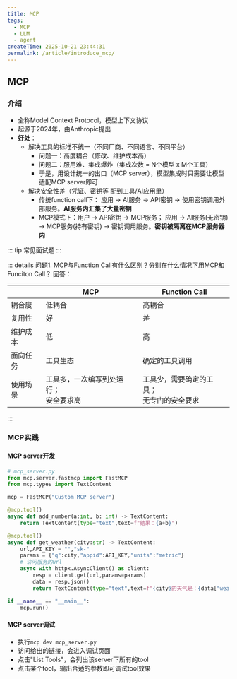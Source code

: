 ```yaml
---
title: MCP
tags:
  - MCP
  - LLM
  - agent
createTime: 2025-10-21 23:44:31
permalink: /article/introduce_mcp/
---
```


## MCP
### 介绍

- 全称Model Context Protocol，模型上下文协议
- 起源于2024年，由Anthropic提出
- **好处**：
    - 解决工具的标准不统一（不同厂商、不同语言、不同平台）
        - 问题一：高度耦合（修改、维护成本高）
        - 问题二：服用难、集成爆炸（集成次数 = N个模型 x M个工具）
        - 于是，用设计统一的出口（MCP server），模型集成时只需要让模型适配MCP server即可
    - 解决安全性差（凭证、密钥等 配到工具/AI应用里）
        - 传统function call下： 应用 -> AI服务 -> API密钥 -> 使用密钥调用外部服务。**AI服务内汇集了大量密钥**
        - MCP模式下：用户 -> API密钥 -> MCP服务； 应用 -> AI服务(无密钥) -> MCP服务(持有密钥) -> 密钥调用服务。**密钥被隔离在MCP服务器内**


::: tip 常见面试题
:::

::: details 问题1. MCP与Function Call有什么区别？分别在什么情况下用MCP和Funciton Call？
回答：


|  | MCP | Function Call |
|------|------|-----|
| 耦合度 | 低耦合 | 高耦合|
| 复用性 | 好 | 差 |
| 维护成本 | 低 | 高 |
| 面向任务 | 工具生态 | 确定的工具调用 |
| 使用场景 | 工具多，一次编写到处运行；<br>安全要求高 | 工具少，需要确定的工具；<br>无专门的安全要求 | 
:::



### MCP实践

#### MCP server开发

```python
# mcp_server.py
from mcp.server.fastmcp import FastMCP
from mcp.types import TextContent

mcp = FastMCP("Custom MCP server")

@mcp.tool()
async def add_number(a:int, b: int) -> TextContent:
    return TextContent(type="text",text=f"结果：{a+b}")

@mcp.tool()
async def get_weather(city:str) -> TextContent:
    url,API_KEY = "","sk-"
    params = {"q":city,"appid":API_KEY,"units":"metric"}
    # 访问服务的url
    async with httpx.AsyncClient() as client:
        resp = client.get(url,params=params)
        data = resp.json()
        return TextContent(type="text",text=f"{city}的天气是：{data["weather"]}")

if __name__ == "__main__":
    mcp.run()
```

#### MCP server调试

- 执行`mcp dev mcp_server.py`
- 访问给出的链接，会进入调试页面
- 点击"List Tools"，会列出该server下所有的tool
- 点击某个tool，输出合适的参数即可调试tool效果